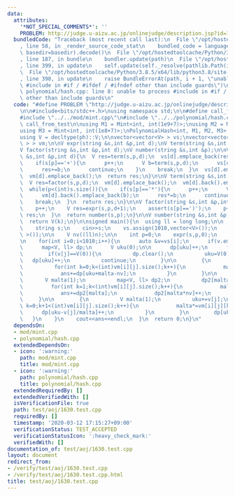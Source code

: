 ```yaml
---
data:
  attributes:
    '*NOT_SPECIAL_COMMENTS*': ''
    PROBLEM: http://judge.u-aizu.ac.jp/onlinejudge/description.jsp?id=1630
  bundledCode: "Traceback (most recent call last):\n  File \"/opt/hostedtoolcache/Python/3.8.5/x64/lib/python3.8/site-packages/onlinejudge_verify/documentation/build.py\"\
    , line 58, in _render_source_code_stat\n    bundled_code = language.bundle(stat.path,\
    \ basedir=basedir).decode()\n  File \"/opt/hostedtoolcache/Python/3.8.5/x64/lib/python3.8/site-packages/onlinejudge_verify/languages/cplusplus.py\"\
    , line 187, in bundle\n    bundler.update(path)\n  File \"/opt/hostedtoolcache/Python/3.8.5/x64/lib/python3.8/site-packages/onlinejudge_verify/languages/cplusplus_bundle.py\"\
    , line 399, in update\n    self.update(self._resolve(pathlib.Path(included), included_from=path))\n\
    \  File \"/opt/hostedtoolcache/Python/3.8.5/x64/lib/python3.8/site-packages/onlinejudge_verify/languages/cplusplus_bundle.py\"\
    , line 398, in update\n    raise BundleErrorAt(path, i + 1, \"unable to process\
    \ #include in #if / #ifdef / #ifndef other than include guards\")\nonlinejudge_verify.languages.cplusplus_bundle.BundleErrorAt:\
    \ polynomial/hash.cpp: line 8: unable to process #include in #if / #ifdef / #ifndef\
    \ other than include guards\n"
  code: "#define PROBLEM \"http://judge.u-aizu.ac.jp/onlinejudge/description.jsp?id=1630\"\
    \n\n#include<bits/stdc++.h>\nusing namespace std;\n\n#define call_from_test\n\
    #include \"../../mod/mint.cpp\"\n#include \"../../polynomial/hash.cpp\"\n#undef\
    \ call_from_test\n\nusing M1 = Mint<int, int(1e9+7)>;\nusing M2 = Mint<int, int(1e9+9)>;\n\
    using M3 = Mint<int, int(1e8+7)>;\nPolynomialHash<int, M1, M2, M3> ph(100);\n\
    using V = decltype(ph)::V;\n\nvector<vector<V> > vs;\nvector<vector<vector<V>\
    \ > > vm;\n\nV expr(string &s,int &p,int d);\nV term(string &s,int &p,int d);\n\
    V factor(string &s,int &p,int d);\nV number(string &s,int &p);\n\nV expr(string\
    \ &s,int &p,int d){\n  V res=term(s,p,d);\n  vs[d].emplace_back(res);\n  while(p<(int)s.size()){\n\
    \    if(s[p]=='+'){\n      p++;\n      V b=term(s,p,d);\n      vs[d].emplace_back(b);\n\
    \      res+=b;\n      continue;\n    }\n    break;\n  }\n  vs[d].emplace_back(0);\n\
    \  vm[d].emplace_back();\n  return res;\n}\n\nV term(string &s,int &p,int d){\n\
    \  V res=factor(s,p,d);\n  vm[d].emplace_back();\n  vm[d].back().emplace_back(res);\n\
    \  while(p<(int)s.size()){\n    if(s[p]=='*'){\n      p++;\n      V b=factor(s,p,d);\n\
    \      vm[d].back().emplace_back(b);\n      res*=b;\n      continue;\n    }\n\
    \    break;\n  }\n  return res;\n}\n\nV factor(string &s,int &p,int d){\n  if(s[p]=='('){\n\
    \    p++;\n    V res=expr(s,p,d+1);\n    assert(s[p]==')');\n    p++;\n    return\
    \ res;\n  }\n  return number(s,p);\n}\n\nV number(string &s,int &p){\n  int k=s[p++]-'0';\n\
    \  return V(k);\n}\n\nsigned main(){\n  using ll = long long;\n\n  int n;\n  while(cin>>n,n){\n\
    \    string s;\n    cin>>s;\n    vs.assign(1010,vector<V>());\n    vm.assign(1010,vector<vector<V>\
    \ >());\n\n    V nv((ll)n);\n\n    int p=0;\n    expr(s,p,0);\n    ll ans=0;\n\
    \n    for(int i=0;i<1010;i++){\n      auto &v=vs[i];\n      if(v.empty()) continue;\n\
    \      map<V, ll> dp;\n      V uku(0);\n\n      dp[uku]++;\n      for(int j=0;j<(int)v.size();j++){\n\
    \        if(v[j]==V(0)){\n          dp.clear();\n          uku=V(0);\n       \
    \   dp[uku]++;\n          continue;\n        }\n\n        {\n          V malta(1);\n\
    \          for(int k=0;k<(int)vm[i][j].size();k++){\n            malta*=vm[i][j][k];\n\
    \            ans+=dp[uku+malta-nv];\n          }\n        }\n\n        {\n   \
    \       V malta(1);\n          map<V, ll> dp2;\n          dp2[malta*nv]++;\n \
    \         for(int k=1;k<(int)vm[i][j].size();k++){\n            malta*=vm[i][j][k];\n\
    \            ans+=dp2[malta];\n            dp2[malta*nv]++;\n          }\n   \
    \     }\n\n        {\n          V malta(1);\n          uku+=v[j];\n          for(int\
    \ k=0;k+1<(int)vm[i][j].size();k++){\n            malta*=vm[i][j][k];\n      \
    \      dp[uku-v[j]/malta]++;\n          }\n        }\n        dp[uku]++;\n   \
    \   }\n    }\n    cout<<ans<<endl;\n  }\n  return 0;\n}\n"
  dependsOn:
  - mod/mint.cpp
  - polynomial/hash.cpp
  extendedDependsOn:
  - icon: ':warning:'
    path: mod/mint.cpp
    title: mod/mint.cpp
  - icon: ':warning:'
    path: polynomial/hash.cpp
    title: polynomial/hash.cpp
  extendedRequiredBy: []
  extendedVerifiedWith: []
  isVerificationFile: true
  path: test/aoj/1630.test.cpp
  requiredBy: []
  timestamp: '2020-03-12 17:15:27+09:00'
  verificationStatus: TEST_ACCEPTED
  verificationStatusIcon: ':heavy_check_mark:'
  verifiedWith: []
documentation_of: test/aoj/1630.test.cpp
layout: document
redirect_from:
- /verify/test/aoj/1630.test.cpp
- /verify/test/aoj/1630.test.cpp.html
title: test/aoj/1630.test.cpp
---
```

